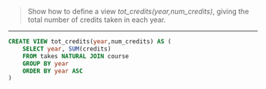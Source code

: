 > Show how to define a view _tot_credits(year,num_credits)_, giving the total number of credits taken in each year.

---

```sql
CREATE VIEW tot_credits(year,num_credits) AS (
    SELECT year, SUM(credits)
    FROM takes NATURAL JOIN course
    GROUP BY year
    ORDER BY year ASC
)
```
